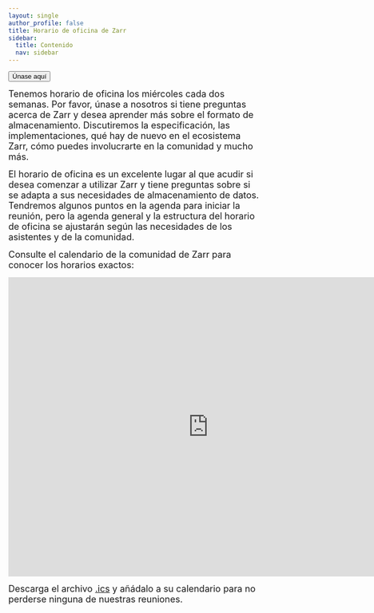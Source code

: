 ```yaml
---
layout: single
author_profile: false
title: Horario de oficina de Zarr
sidebar:
  title: Contenido
  nav: sidebar
---
```


<button type="button" name="office-hours" class="btn" onclick="window.open('https://us06web.zoom.us/j/83046491212?pwd=MV5dMCnYIy6E57Rn8IpmwasLX27wOd.1');">Únase aquí</button>

<p><font size="4">Tenemos horario de oficina los miércoles cada dos semanas. Por favor, únase a nosotros si tiene preguntas acerca de Zarr y desea aprender más sobre el formato de almacenamiento. Discutiremos la especificación, las implementaciones, qué hay de nuevo en el ecosistema Zarr, cómo puedes involucrarte en la comunidad y mucho más.</font></p>

<p><font size="4">El horario de oficina es un excelente lugar al que acudir si desea comenzar a utilizar Zarr y tiene preguntas sobre si se adapta a sus necesidades de almacenamiento de datos. Tendremos algunos puntos en la agenda para iniciar la reunión, pero la agenda general y la estructura del horario de oficina se ajustarán según las necesidades de los asistentes y de la comunidad.</font></p>

<p><font size="4">Consulte el calendario de la comunidad de Zarr para conocer los horarios exactos:</font></p>

<iframe id="calendariframe" src="https://calendar.google.com/calendar/embed?ctz=local&src=c_ba2k79i3u0lkf49vo0jre27j14%40group.calendar.google.com&ctz=Europe%2FBerlin" style="border: 0" width="800" height="600" frameborder="0" scrolling="no"></iframe> <script>document.getElementById("calendariframe").src = document.getElementById("calendariframe").src.replace("ctz=local", "ctz=" + Intl.DateTimeFormat().resolvedOptions().timeZone)</script> 

<font size="4">Descarga el archivo <a href="https://calendar.google.com/calendar/ical/c_ba2k79i3u0lkf49vo0jre27j14%40group.calendar.google.com/public/basic.ics">.ics</a> y añádalo a su calendario para no perderse ninguna de nuestras reuniones.</font>
